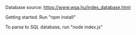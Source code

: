 Database source: https://www.wga.hu/index_database.html

Getting started: Run "npm install"

To parse to SQL database, run "node index.js"
